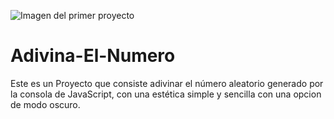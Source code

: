 ![Imagen del primer proyecto](https://user-images.githubusercontent.com/99112245/202559442-8d7c56df-2af1-46f6-a65b-ef1bcf505f95.jpg)
# Adivina-El-Numero

Este es un Proyecto que consiste adivinar el número aleatorio generado por la consola de JavaScript, con una estética simple y sencilla con una opcion de modo oscuro.

